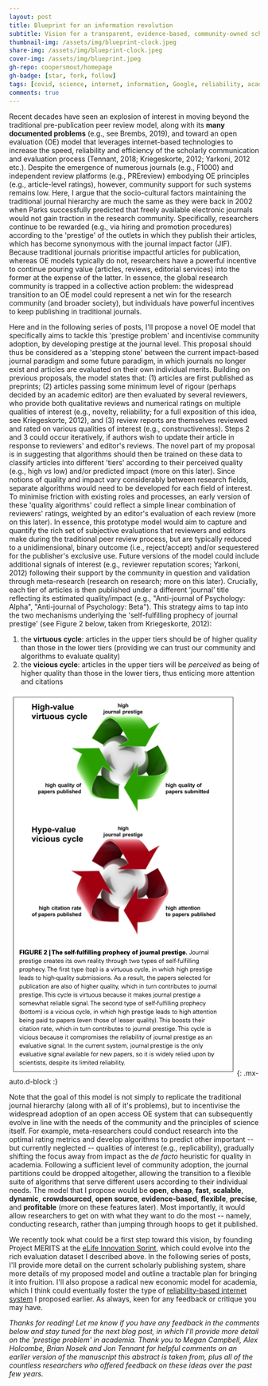 ```yaml
---
layout: post
title: Blueprint for an information revolution
subtitle: Vision for a transparent, evidence-based, community-owned scholarly publishing system with disruptive potential
thumbnail-img: /assets/img/blueprint-clock.jpeg
share-img: /assets/img/blueprint-clock.jpeg
cover-img: /assets/img/blueprint.jpeg
gh-repo: coopersmout/homepage
gh-badge: [star, fork, follow]
tags: [covid, science, internet, information, Google, reliability, academia]
comments: true
---
```


Recent decades have seen an explosion of interest in moving beyond the traditional pre-publication peer review model, along with its **many documented problems** (e.g., see Brembs, 2019), and toward an open evaluation (OE) model that leverages internet-based technologies to increase the speed, reliability and efficiency of the scholarly communication and evaluation process (Tennant, 2018; Kriegeskorte, 2012; Yarkoni, 2012 etc.). Despite the emergence of numerous journals (e.g., F1000) and independent review platforms (e.g., PREreview) embodying OE principles (e.g., article-level ratings), however, community support for such systems remains low. Here, I argue that the socio-cultural factors maintaining the traditional journal hierarchy are much the same as they were back in 2002 when Parks successfully predicted that freely available electronic journals would not gain traction in the research community. Specifically, researchers continue to be rewarded (e.g., via hiring and promotion procedures) according to the 'prestige' of the outlets in which they publish their articles, which has become synonymous with the journal impact factor (JIF). Because traditional journals prioritise impactful articles for publication, whereas OE models typically do not, researchers have a powerful incentive to continue pouring value (articles, reviews, editorial services) into the former at the expense of the latter. In essence, the global research community is trapped in a collective action problem: the widespread transition to an OE model could represent a net win for the research community (and broader society), but individuals have powerful incentives to keep publishing in traditional journals.

Here and in the following series of posts, I'll propose a novel OE model that specifically aims to tackle this 'prestige problem' and incentivise community adoption, by developing prestige at the journal level. This proposal should thus be considered as a 'stepping stone' between the current impact-based journal paradigm and some future paradigm, in which journals no longer exist and articles are evaluated on their own individual merits. Building on previous proposals, the model states that: (1) articles are first published as preprints; (2) articles passing some minimum level of rigour (perhaps decided by an academic editor) are then evaluated by several reviewers, who provide both qualitative reviews and numerical ratings on multiple qualities of interest (e.g., novelty, reliability; for a full exposition of this idea, see Kriegeskorte, 2012), and (3) review reports are themselves reviewed and rated on various qualities of interest (e.g., constructiveness). Steps 2 and 3 could occur iteratively, if authors wish to update their article in response to reviewers' and editor's reviews. The novel part of my proposal is in suggesting that algorithms should then be trained on these data to classify articles into different 'tiers' according to their perceived quality (e.g., high vs low) and/or predicted impact (more on this later). Since notions of quality and impact vary considerably between research fields, separate algorithms would need to be developed for each field of interest. To minimise friction with existing roles and processes, an early version of these 'quality algorithms' could reflect a simple linear combination of reviewers' ratings, weighted by an editor's evaluation of each review (more on this later). In essence, this prototype model would aim to capture and quantify the rich set of subjective evaluations that reviewers and editors make during the traditional peer review process, but are typically reduced to a unidimensional, binary outcome (i.e., reject/accept) and/or sequestered for the publisher's exclusive use. Future versions of the model could include additional signals of interest (e.g., reviewer reputation scores; Yarkoni, 2012) following their support by the community in question and validation through meta-research (research on research; more on this later). Crucially, each tier of articles is then published under a different ‘journal’ title reflecting its estimated quality/impact (e.g., "Anti-journal of Psychology: Alpha", "Anti-journal of Psychology: Beta"). This strategy aims to tap into the two mechanisms underlying the 'self-fulfilling prophecy of journal prestige' (see Figure 2 below, taken from Kriegeskorte, 2012):

1. the **virtuous cycle**: articles in the upper tiers should be of higher quality than those in the lower tiers (providing we can trust our community and algorithms to evaluate quality)
2. the **vicious cycle**: articles in the upper tiers will be *perceived* as being of higher quality than those in the lower tiers, thus enticing more attention and citations

![The self-fulfilling prophecy of journal prestige; Kriegeskorte, 2012](/assets/img/self-fulfilling-prophecy.png){: .mx-auto.d-block :}

Note that the goal of this model is not simply to replicate the traditional journal hierarchy (along with all of it's problems), but to incentivise the widespread adoption of an open access OE system that can subsequently evolve in line with the needs of the community and the principles of science itself. For example, meta-researchers could conduct research into the optimal rating metrics and develop algorithms to predict other important -- but currently neglected -- qualities of interest (e.g., replicability), gradually shifting the focus away from impact as the *de facto* heuristic for quality in academia. Following a sufficient level of community adoption, the journal partitions could be dropped altogether, allowing the transition to a flexible suite of algorithms that serve different users according to their individual needs. The model that I propose would be **open**, **cheap**, **fast**, **scalable**, **dynamic**, **crowdsourced**, **open source**, **evidence-based**, **flexible**, **precise**, and **profitable** (more on these features later). Most importantly, it would allow researchers to get on with what they want to do the most -- namely, conducting research, rather than jumping through hoops to get it published. 

We recently took what could be a first step toward this vision, by founding Project MERITS at the [eLife Innovation Sprint](https://sprint.elifesciences.org/projects2021/), which could evolve into the rich evaluation dataset I described above. In the following series of posts, I'll provide more detail on the current scholarly publishing system, share more details of my proposed model and outline a tractable plan for bringing it into fruition. I'll also propose a radical new economic model for academia, which I think could eventually foster the type of [reliability-based internet system](https://coopersmout.com/2021-07-31-reliability-indices-for-the-internet/) I proposed earlier. As always, keen for any feedback or critique you may have.

*Thanks for reading! Let me know if you have any feedback in the comments below and stay tuned for the next blog post, in which I'll provide more detail on the 'prestige problem' in academia. Thank you to Megan Campbell, Alex Holcombe, Brian Nosek and Jon Tennant for helpful comments on an earlier version of the manuscript this abstract is taken from, plus all of the countless researchers who offered feedback on these ideas over the past few years.*
